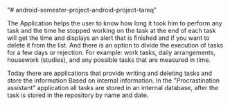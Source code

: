  "# android-semester-project-android-project-tareq"
 
 The Application helps the user to know how long it took him to perform any task and the time he stopped working on the task at the end of each task will get the time and displays an alert that is finished and if you want to delete it from the list. And there is an option to divide the execution of tasks for a few days or rejection.
For example:
work tasks, daily arrangements, housework (studies), and any possible tasks that are measured in time.

Today there are applications that provide writing and deleting tasks and store the information
Based on internal information.
In the "Procrastination assistant" application all tasks are stored in an internal database, after the task is stored in the repository by name and date.
